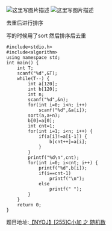 ![这里写图片描述](http://img.blog.csdn.net/20160221040358546)
![这里写图片描述](http://img.blog.csdn.net/20160221040404499)

去重后进行排序

写的时候用了sort
然后排序后去重

```
#include<stdio.h>
#include<algorithm>
using namespace std;
int main() {
	int T;
	scanf("%d",&T);
	while(T--) {
		int a[120];
		int b[120];
		int n;
		scanf("%d",&n);
		for(int i=0; i<n; i++)
			scanf("%d",&a[i]);
		sort(a,a+n);
		b[0]=a[0];
		int cnt=1;
		for(int i=1; i<n; i++) {
			if(a[i]!=a[i-1]) {
				b[cnt++]=a[i];
			}
		}
		printf("%d\n",cnt);
		for(int i=0; i<cnt; i++) {
			printf("%d",b[i]);
			if(i==cnt-1)
				printf("\n");
			else
				printf(" ");
		}
	}
	return 0;
}

```

题目地址:[【NYOJ】[255]C小加 之 随机数](http://acm.nyist.net/JudgeOnline/problem.php?pid=255)